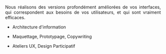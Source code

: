 <p style=text-align:justify>Nous réalisons des versions profondément améliorées de vos interfaces, qui correspondent aux besoins de vos utilisateurs, et qui sont vraiment efficaces.</p>

* Architecture d'information


* Maquettage, Prototypage, Copywriting


* Ateliers UX, Design Participatif